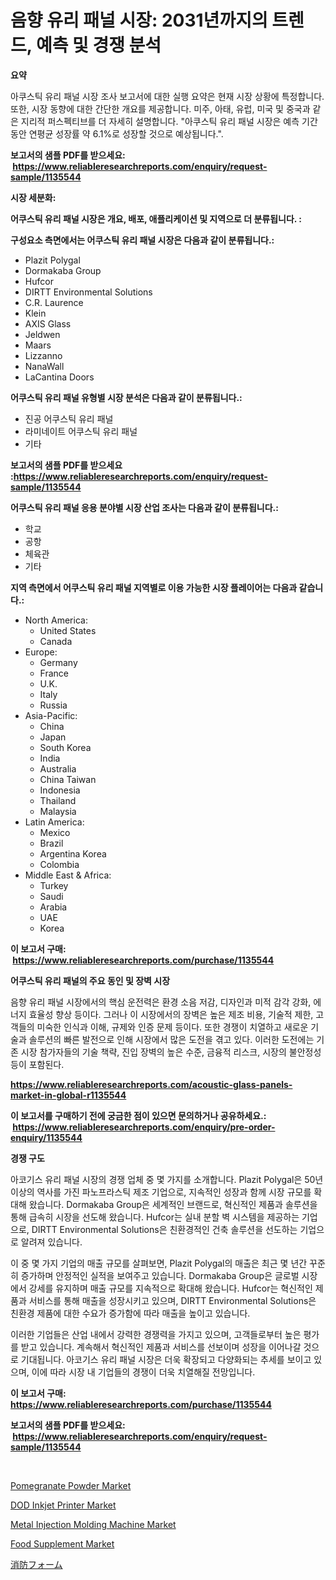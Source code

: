 <p><h1>음향 유리 패널 시장: 2031년까지의 트렌드, 예측 및 경쟁 분석</h1></p><p><strong>요약</strong></p>
<p><p>아쿠스틱 유리 패널 시장 조사 보고서에 대한 실행 요약은 현재 시장 상황에 특정합니다. 또한, 시장 동향에 대한 간단한 개요를 제공합니다. 미주, 아태, 유럽, 미국 및 중국과 같은 지리적 퍼스펙티브를 더 자세히 설명합니다. "아쿠스틱 유리 패널 시장은 예측 기간 동안 연평균 성장률 약 6.1%로 성장할 것으로 예상됩니다.".</p></p>
<p><strong>보고서의 샘플 PDF를 받으세요: &nbsp;<a href="https://www.reliableresearchreports.com/enquiry/request-sample/1135544">https://www.reliableresearchreports.com/enquiry/request-sample/1135544</a></strong></p>
<p><strong>시장 세분화:</strong></p>
<p><strong> 어쿠스틱 유리 패널 시장은 개요, 배포, 애플리케이션 및 지역으로 더 분류됩니다. :</strong></p>
<p><strong>구성요소 측면에서는 어쿠스틱 유리 패널 시장은 다음과 같이 분류됩니다.:</strong></p>
<p><ul><li>Plazit Polygal</li><li>Dormakaba Group</li><li>Hufcor</li><li>DIRTT Environmental Solutions</li><li>C.R. Laurence</li><li>Klein</li><li>AXIS Glass</li><li>Jeldwen</li><li>Maars</li><li>Lizzanno</li><li>NanaWall</li><li>LaCantina Doors</li></ul></p>
<p><strong> 어쿠스틱 유리 패널 유형별 시장 분석은 다음과 같이 분류됩니다.:</strong></p>
<p><ul><li>진공 어쿠스틱 유리 패널</li><li>라미네이트 어쿠스틱 유리 패널</li><li>기타</li></ul></p>
<p><strong>보고서의 샘플 PDF를 받으세요 :<a href="https://www.reliableresearchreports.com/enquiry/request-sample/1135544">https://www.reliableresearchreports.com/enquiry/request-sample/1135544</a></strong></p>
<p><strong> 어쿠스틱 유리 패널 응용 분야별 시장 산업 조사는 다음과 같이 분류됩니다.:</strong></p>
<p><ul><li>학교</li><li>공항</li><li>체육관</li><li>기타</li></ul></p>
<p><strong>지역 측면에서 어쿠스틱 유리 패널 지역별로 이용 가능한 시장 플레이어는 다음과 같습니다.:</strong></p>
<p><ul>
    <li>
        North America:
        <ul>
            <li>United States</li>
            <li>Canada</li>
        </ul>
    </li>
    <li>
        Europe:
        <ul>
            <li>Germany</li>
            <li>France</li>
            <li>U.K.</li>
            <li>Italy</li>
            <li>Russia</li>
        </ul>
    </li>
    <li>
        Asia-Pacific:
        <ul>
            <li>China</li>
            <li>Japan</li>
            <li>South Korea</li>
            <li>India</li>
            <li>Australia</li>
            <li>China Taiwan</li>
            <li>Indonesia</li>
            <li>Thailand</li>
            <li>Malaysia</li>
        </ul>
    </li>
    <li>
        Latin America:
        <ul>
            <li>Mexico</li>
            <li>Brazil</li>
            <li>Argentina Korea</li>
            <li>Colombia</li>
        </ul>
    </li>
    <li>
        Middle East & Africa:
        <ul>
            <li>Turkey</li>
            <li>Saudi</li>
            <li>Arabia</li>
            <li>UAE</li>
            <li>Korea</li>
        </ul>
    </li>
    </ul></p>
<p><strong>이 보고서 구매: &nbsp;<a href="https://www.reliableresearchreports.com/purchase/1135544">https://www.reliableresearchreports.com/purchase/1135544</a></strong></p>
<p><strong>어쿠스틱 유리 패널의 주요 동인 및 장벽 시장</strong></p>
<p><p>음향 유리 패널 시장에서의 핵심 운전력은 환경 소음 저감, 디자인과 미적 감각 강화, 에너지 효율성 향상 등이다. 그러나 이 시장에서의 장벽은 높은 제조 비용, 기술적 제한, 고객들의 미숙한 인식과 이해, 규제와 인증 문제 등이다. 또한 경쟁이 치열하고 새로운 기술과 솔루션의 빠른 발전으로 인해 시장에서 많은 도전을 겪고 있다. 이러한 도전에는 기존 시장 참가자들의 기술 책략, 진입 장벽의 높은 수준, 금융적 리스크, 시장의 불안정성 등이 포함된다.</p></p>
<p><strong><a href="https://www.reliableresearchreports.com/acoustic-glass-panels-market-in-global-r1135544">https://www.reliableresearchreports.com/acoustic-glass-panels-market-in-global-r1135544</a></strong></p>
<p><strong>이 보고서를 구매하기 전에 궁금한 점이 있으면 문의하거나 공유하세요.: &nbsp;<a href="https://www.reliableresearchreports.com/enquiry/pre-order-enquiry/1135544">https://www.reliableresearchreports.com/enquiry/pre-order-enquiry/1135544</a></strong></p>
<p><strong>경쟁 구도</strong></p>
<p><p>아코기스 유리 패널 시장의 경쟁 업체 중 몇 가지를 소개합니다. Plazit Polygal은 50년 이상의 역사를 가진 파노프라스틱 제조 기업으로, 지속적인 성장과 함께 시장 규모를 확대해 왔습니다. Dormakaba Group은 세계적인 브랜드로, 혁신적인 제품과 솔루션을 통해 급속히 시장을 선도해 왔습니다. Hufcor는 실내 분할 벽 시스템을 제공하는 기업으로, DIRTT Environmental Solutions은 친환경적인 건축 솔루션을 선도하는 기업으로 알려져 있습니다.</p><p>이 중 몇 가지 기업의 매출 규모를 살펴보면, Plazit Polygal의 매출은 최근 몇 년간 꾸준히 증가하며 안정적인 실적을 보여주고 있습니다. Dormakaba Group은 글로벌 시장에서 강세를 유지하며 매출 규모를 지속적으로 확대해 왔습니다. Hufcor는 혁신적인 제품과 서비스를 통해 매출을 성장시키고 있으며, DIRTT Environmental Solutions은 친환경 제품에 대한 수요가 증가함에 따라 매출을 높이고 있습니다.</p><p>이러한 기업들은 산업 내에서 강력한 경쟁력을 가지고 있으며, 고객들로부터 높은 평가를 받고 있습니다. 계속해서 혁신적인 제품과 서비스를 선보이며 성장을 이어나갈 것으로 기대됩니다. 아코기스 유리 패널 시장은 더욱 확장되고 다양화되는 추세를 보이고 있으며, 이에 따라 시장 내 기업들의 경쟁이 더욱 치열해질 전망입니다.</p></p>
<p><strong>이 보고서 구매: &nbsp; <a href="https://www.reliableresearchreports.com/purchase/1135544">https://www.reliableresearchreports.com/purchase/1135544</a></strong></p>
<p><strong>보고서의 샘플 PDF를 받으세요: &nbsp;<a href="https://www.reliableresearchreports.com/enquiry/request-sample/1135544">https://www.reliableresearchreports.com/enquiry/request-sample/1135544</a></strong><strong></strong></p>
<p>&nbsp;</p>
<p><p><a href="https://www.linkedin.com/pulse/analyzing-pomegranate-powder-market-global-industry-perspective-z1fcc?trackingId=%2BZiBzCbBZhZP66mqCzM0Kg%3D%3D">Pomegranate Powder Market</a></p><p><a href="https://github.com/lubmix/Market-Research-Report-List-2/blob/main/dod-inkjet-printer-market.md">DOD Inkjet Printer Market</a></p><p><a href="https://github.com/Hazelklievgspy6vdcsmu106w/Market-Research-Report-List-2/blob/main/metal-injection-molding-machine-market.md">Metal Injection Molding Machine Market</a></p><p><a href="https://www.linkedin.com/pulse/food-supplement-market-comprehensive-assessment-type-application-ymzlf?trackingId=TdbMYT1UyR0%2Bc8kDKvaGsA%3D%3D">Food Supplement Market</a></p><p><a href="https://github.com/EstelWisozk1/Market-Research-Report-List-1/blob/main/518946229070.md">消防フォーム</a></p></p>